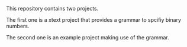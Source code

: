 This repository contains two projects.

The first one is a xtext project that provides a grammar to spcifiy binary numbers.

The second one is an example project making use of the grammar.